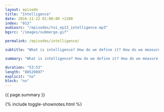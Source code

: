 ```yaml
---
layout: episode
title: "Intelligence"
date: 2016-11-22 01:00:00 +1200
index: "013"
audiosrc: "/episodes/toi_ep13_intelligence.mp3"
bgsrc: "/images/submerge.gif"

permalink: /episodes/intelligence/

subtitle: "What is intelligence? How do we define it? How do we measure it? Does it even matter?"

summary: "What is intelligence? How do we define it? How do we measure it? Does it even matter? In this episode we cover dealing with the concept of intelligence as a teen, standardised testing, the bullshit that are IQ tests, and Sophia's own personal experiences with autism."

duration: "53:53"
length: "88520897"
explicit: "no"
block: "no" 
---
```

<section class="summary" markdown="1">

{{ page.summary }}

</section>

{% include toggle-shownotes.html %}

<section id="shownotes" class="hidden" markdown="1">


</section>
